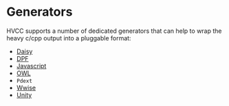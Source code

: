 # Generators

HVCC supports a number of dedicated generators that can help to wrap the heavy c/cpp output into a pluggable format:

* [Daisy](03.gen.daisy.md)
* [DPF](03.gen.dpf.md)
* [Javascript](03.gen.javascript.md)
* [OWL](03.gen.owl.md)
* `Pdext`
* [Wwise](03.gen.wwise.md)
* [Unity](03.gen.unity.md)
